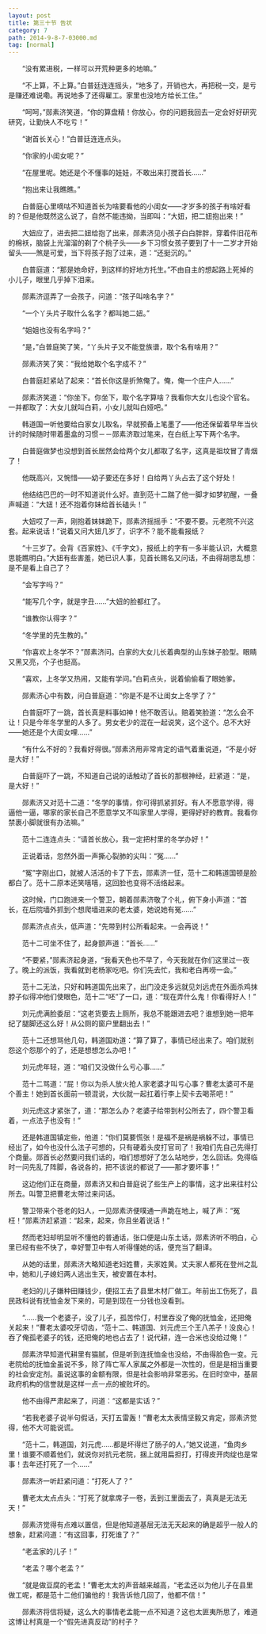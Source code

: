 ```yaml
---
layout: post
title: 第三十节 告状
category: 7
path: 2014-9-8-7-03000.md
tag: [normal]
---
```


　　“没有累进税，一样可以开荒种更多的地嘛。”

　　“不上算，不上算。”白普廷连连摇头，“地多了，开销也大，再把税一交，是亏是赚还难说嘞。再说地多了还得雇工。家里也没地方给长工住。”

　　“呵呵，”郧素济笑道，“你的算盘精！你放心，你的问题我回去一定会好好研究研究，让勤快人不吃亏！”

　　“谢首长关心！”白普廷连连点头。

　　“你家的小闺女呢？”

　　“在屋里呢。她还是个不懂事的娃娃，不敢出来打搅首长……”

　　“抱出来让我瞧瞧。”

　　白普庭心里嘀咕不知道首长为啥要看他的小闺女——才岁多的孩子有啥好看的？但是他既然这么说了，自然不能违拗，当即叫：“大妞，把二妞抱出来！”

　　大妞应了，进去把二妞给抱了出来，郧素济见小孩子白白胖胖，穿着件旧花布的棉袄，脑袋上光溜溜的剃了个桃子头——乡下习惯女孩子要到了十一二岁才开始留头——煞是可爱，当下将孩子抱了过来，道：“还挺沉的。”

　　白普庭道：“那是她命好，到这样的好地方托生。”不由自主的想起路上死掉的小儿子，眼里几乎掉下泪来。

　　郧素济逗弄了一会孩子，问道：“孩子叫啥名字？”

　　“一个丫头片子取什么名字？都叫她二妞。”

　　“姐姐也没有名字吗？”

　　“是，”白普庭笑了笑，“丫头片子又不能登族谱，取个名有啥用？”

　　郧素济笑了笑：“我给她取个名字成不？”

　　白普庭赶紧站了起来：“首长你这是折煞俺了。俺，俺一个庄户人……”

　　郧素济笑道：“你坐下。你坐下，取个名字算啥？我看你大女儿也没个官名。一并都取了：大女儿就叫白莉，小女儿就叫白娅吧。”

　　韩道国一听他要给白家女儿取名，早就预备上笔墨了——他还保留着早年当伙计的时候随时带着墨盒的习惯－－郧素济取过笔来，在白纸上写下两个名字。

　　白普庭做梦也没想到首长居然会给两个女儿都取了名字，这真是祖坟冒了青烟了！

　　他既高兴，又惋惜——幼子要还在多好！白给两丫头占去了这个好处！

　　他结结巴巴的一时不知道说什么好。直到范十二踹了他一脚才如梦初醒，一叠声喊道：“大妞！还不抱着你妹给首长磕头！”

　　大妞哎了一声，刚抱着妹妹跪下，郧素济摇摇手：“不要不要。元老院不兴这套。起来说话！”说着又问大妞几岁了，识字不？能不能看报纸？

　　“十三岁了。会背《百家姓》、《千字文》，报纸上的字有一多半能认识，大概意思能瞧明白。”大妞有些害羞，她已识人事，见首长赐名又问话，不由得胡思乱想：是不是看上自己了？

　　“会写字吗？”

　　“能写几个字，就是字丑……”大妞的脸都红了。

　　“谁教你认得字？”

　　“冬学里的先生教的。”

　　“你喜欢上冬学不？”郧素济问。白家的大女儿长着典型的山东妹子脸型。眼睛又黑又亮，个子也挺高。

　　“喜欢，上冬学又热闹，又能有学问。”白莉点头，说着偷偷看了眼她爹。

　　郧素济心中有数，问白普庭道：“你是不是不让闺女上冬学了？”

　　白普庭吓了一跳，首长真是料事如神！他不敢否认。赔着笑脸道：“怎么会不让！只是今年冬学里的人多了。男女老少的混在一起说笑，这个这个。总不大好——她还是个大闺女哩……”

　　“有什么不好的？我看好得很。”郧素济用非常肯定的语气着重说道，“不是小好是大好！”

　　白普庭吓了一跳，不知道自己说的话触动了首长的那根神经，赶紧道：“是，是大好！”

　　郧素济又对范十二道：“冬学的事情，你可得抓紧抓好。有人不愿意学得，得逼他一逼，哪家的家长自己不愿意学又不叫家里人学得，更得好好的教育。我看你禁裹小脚就很有办法嘛。”

　　范十二连连点头：“请首长放心，我一定把村里的冬学办好！”

　　正说着话，忽然外面一声撕心裂肺的尖叫：“冤……”

　　“冤”字刚出口，就被人活活的卡了下去，郧素济一怔，范十二和韩道国顿是脸都白了。范十二原本还笑嘻嘻，这回脸也变得不活络起来。

　　这时候，门口跑进来一个警卫，朝着郧素济敬了个礼，俯下身小声道：“首长，在后院墙外抓到个想爬墙进来的老太婆，她说她有冤……”

　　郧素济点点头，低声道：“先带到村公所看起来。一会再说！”

　　范十二可坐不住了，起身颤声道：“首长……”

　　“不要紧，”郧素济起身道，“我看天色也不早了，今天我就在你们这里过一夜了。晚上的派饭，我看就到老杨家吃吧。你们先去忙，我和老白再唠一会。”

　　范十二无法，只好和韩道国先出来了，出门没走多远就见刘远虎在外面杀鸡抹脖子似得冲他们使眼色，范十二“呸”了一口，道：“现在弄什么鬼！你看得好人！”

　　刘元虎满脸委屈：“这老货要去上厕所，我总不能跟进去吧？谁想到她一把年纪了腿脚还这么好！从公厕的窗户里翻出去！”

　　范十二还想骂他几句，韩道国劝道：“算了算了，事情已经出来了。咱们就别怨这个怨那个的了，还是想想怎么办吧！”

　　刘元虎年轻，道：“咱们又没做什么亏心事……”

　　范十二骂道：“屁！你以为杀人放火抢人家老婆才叫亏心事？曹老太婆可不是个善主！她到首长面前一顿混说，大伙就一起扛着行李上契卡去喝茶吧！”

　　刘元虎这才紧张了，道：“那怎么办？老婆子给带到村公所去了，四个警卫看着，一点法子也没有！”

　　还是韩道国镇定些，他道：“你们莫要慌张！是福不是祸是祸躲不过，事情已经出了，如今也没什么法子可想的，只有硬着头皮打官司了！我咱们先自己先得打个商量。郧首长必然要问我们话的，咱们想想好了怎么站地步，怎么回话。免得临时一问先乱了阵脚，各说各的，把不该说的都说了——那才要坏事！”

　　这边他们正在商量，郧素济又和白普庭说了些生产上的事情，这才出来往村公所去。叫警卫把曹老太带过来问话。

　　警卫带来个苍老的妇人，一见郧素济便噗通一声跪在地上，喊了声：“冤枉！”郧素济赶紧道：“起来，起来，你且坐着说话！”

　　然而老妇却明显听不懂他的普通话，张口便是山东土话，郧素济听不明白，心里已经有些不快了，幸好警卫中有人听得懂她的话，便充当了翻译。

　　从她的话里，郧素济大略知道老妇姓曹，夫家姓黄。丈夫家人都死在登州之乱中，她和儿子媳妇两人逃出生天，被安置在本村。

　　老妇的儿子嫌种田赚钱少，便招工去了县里木材厂做工。年前出工伤死了，县民政科说有抚恤金发下来的，可是到现在一分钱也没看到。

　　“……我一个老婆子，没了儿子，孤苦伶仃，村里吞没了俺的抚恤金，还把俺关起来！”曹老太婆咬牙切齿，“范十二、韩道国、刘元虎三个王八羔子！没良心！吞了俺孤老婆子的钱，还把俺的地也占去了！说代耕，连一合米也没给过俺！”

　　郧素济早知道代耕里有猫腻，但是听到连抚恤金也没给，不由得脸色一变。元老院给的抚恤金虽说不多，除了阵亡军人家属之外都是一次性的，但是是相当重要的社会安定剂。虽说这事的金额有限，但是社会影响非常恶劣。在旧时空中，基层政府机构的信誉就是这样一点一点的被败坏的。

　　他不由得严肃起来了，问道：“这都是实话？”

　　“若我老婆子说半句假话，天打五雷轰！”曹老太太表情坚毅又肯定，郧素济觉得，他不大可能说谎。

　　“范十二，韩道国，刘元虎……都是坏得烂了肠子的人，”她又说道，“鱼肉乡里！谁要不顺着他们，就说你对抗元老院，捆上就用扁担打，打得皮开肉绽也是常事！去年还打死了一个……”

　　郧素济一听赶紧问道：“打死人了？”

　　曹老太太点点头：“打死了就拿席子一卷，丢到江里面去了，真真是无法无天！”

　　郧素济觉得有点难以置信，但是他知道基层无法无天起来的确是超乎一般人的想象，赶紧问道：“有这回事，打死谁了？”

　　“老孟家的儿子！”

　　“老孟？哪个老孟？”

　　“就是做豆腐的老孟！”曹老太太的声音越来越高，“老孟还以为他儿子在县里做工呢，都是范十二他们骗他的！我告诉他几回了，他都不信！”

　　郧素济将信将疑，这么大的事情老孟能一点不知道？这也太匪夷所思了，难道这博让村真是一个“假先进真反动”的村子？
